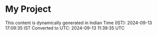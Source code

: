 # My Project

This content is dynamically generated in Indian Time (IST): 2024-09-13 17:09:35 IST
Converted to UTC: 2024-09-13 11:39:35 UTC

